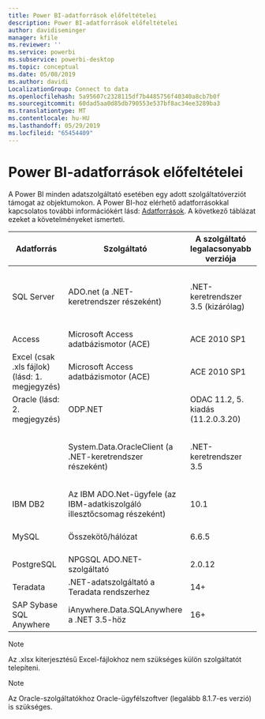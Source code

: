 ```yaml
---
title: Power BI-adatforrások előfeltételei
description: Power BI-adatforrások előfeltételei
author: davidiseminger
manager: kfile
ms.reviewer: ''
ms.service: powerbi
ms.subservice: powerbi-desktop
ms.topic: conceptual
ms.date: 05/08/2019
ms.author: davidi
LocalizationGroup: Connect to data
ms.openlocfilehash: 5a95607c2328115df7b4485756f40340a8cb7b0f
ms.sourcegitcommit: 60dad5aa0d85db790553e537bf8ac34ee3289ba3
ms.translationtype: MT
ms.contentlocale: hu-HU
ms.lasthandoff: 05/29/2019
ms.locfileid: "65454409"
---
```

# <a name="power-bi-data-source-prerequisites"></a>Power BI-adatforrások előfeltételei
A Power BI minden adatszolgáltató esetében egy adott szolgáltatóverziót támogat az objektumokon. A Power BI-hoz elérhető adatforrásokkal kapcsolatos további információkért lásd: [Adatforrások](desktop-data-sources.md). A következő táblázat ezeket a követelményeket ismerteti.

| Adatforrás | Szolgáltató | A szolgáltató legalacsonyabb verziója | Minimális adatforrás-verzió | Támogatott adatforrás-objektumok | Letöltési hivatkozás |
| --- | --- | --- | --- | --- | --- |
| SQL Server |ADO.net (a .NET-keretrendszer részeként) |.NET-keretrendszer 3.5 (kizárólag) |SQL Server 2005+ |Táblák/nézetek, skaláris függvények, táblafüggvények |A .NET-keretrendszer 3.5-ös vagy újabb verziójának részeként |
| Access |Microsoft Access adatbázismotor (ACE) |ACE 2010 SP1 |Nincs korlátozás |Táblák/nézetek |[Letöltési hivatkozás](http://go.microsoft.com/fwlink/?linkid=285987&clcid=0x409) |
| Excel (csak .xls fájlok) (lásd: 1. megjegyzés) |Microsoft Access adatbázismotor (ACE) |ACE 2010 SP1 |Nincs korlátozás |Táblák, táblázatok |[Letöltési hivatkozás](http://go.microsoft.com/fwlink/?linkid=285987&clcid=0x409) |
| Oracle (lásd: 2. megjegyzés) |ODP.NET |ODAC 11.2, 5. kiadás (11.2.0.3.20) |9.x+ |Táblák/nézetek |[Letöltési hivatkozás](http://go.microsoft.com/fwlink/?linkid=272376&clcid=0x409) |
| | System.Data.OracleClient (a .NET-keretrendszer részeként) |.NET-keretrendszer 3.5 |9.x+ |Táblák/nézetek |A .NET-keretrendszer 3.5-ös vagy újabb verziójának részeként |
| IBM DB2 |Az IBM ADO.Net-ügyfele (az IBM-adatkiszolgáló illesztőcsomag részeként) |10.1 |9.1+ |Táblák/nézetek |[Letöltési hivatkozás](http://go.microsoft.com/fwlink/?linkid=274911&clcid=0x409) |
| MySQL |Összekötő/hálózat |6.6.5 |5.1 |Táblák/nézetek, skaláris függvények |[Letöltési hivatkozás](http://go.microsoft.com/fwlink/?linkid=278885&clcid=0x409) |
| PostgreSQL |NPGSQL ADO.NET-szolgáltató |2.0.12 |7.4 |Táblák/nézetek |[Letöltési hivatkozás](http://go.microsoft.com/fwlink/?linkid=282716&clcid=0x409) |
| Teradata |.NET-adatszolgáltató a Teradata rendszerhez |14+ |12+ |Táblák/nézetek |[Letöltési hivatkozás](http://go.microsoft.com/fwlink/?linkid=278886&clcid=0x409) |
| SAP Sybase SQL Anywhere |iAnywhere.Data.SQLAnywhere a .NET 3.5-höz |16+ |16+ |Táblák/nézetek |[Letöltési hivatkozás](http://go.microsoft.com/fwlink/?linkid=324846) |

>[!NOTE]
>Az .xlsx kiterjesztésű Excel-fájlokhoz nem szükséges külön szolgáltatót telepíteni.

>[!NOTE]
>Az Oracle-szolgáltatókhoz Oracle-ügyfélszoftver (legalább 8.1.7-es verzió) is szükséges.
> 
> 

